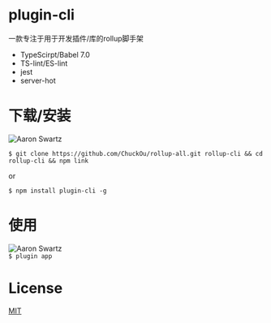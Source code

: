 # plugin-cli

一款专注于用于开发插件/库的rollup脚手架

* TypeScirpt/Babel 7.0
* TS-lint/ES-lint
* jest
* server-hot



# 下载/安装
![Aaron Swartz](https://t1.picb.cc/uploads/2018/12/22/JDCw3G.jpg)  

`$ git clone https://github.com/ChuckOu/rollup-all.git rollup-cli && cd rollup-cli && npm link`  

or  

`$ npm install plugin-cli -g`

# 使用
![Aaron Swartz](https://t1.picb.cc/uploads/2018/12/22/JDC8Rr.gif)  
`$ plugin app`

# License
[MIT](http://opensource.org/licenses/MIT)

